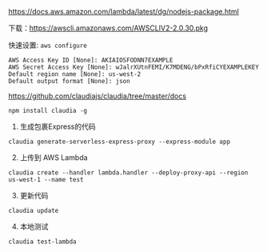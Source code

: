 
https://docs.aws.amazon.com/lambda/latest/dg/nodejs-package.html

下载：https://awscli.amazonaws.com/AWSCLIV2-2.0.30.pkg

快速设置: `aws configure`

```
AWS Access Key ID [None]: AKIAIOSFODNN7EXAMPLE
AWS Secret Access Key [None]: wJalrXUtnFEMI/K7MDENG/bPxRfiCYEXAMPLEKEY
Default region name [None]: us-west-2
Default output format [None]: json
```

https://github.com/claudiajs/claudia/tree/master/docs

`npm install claudia -g`

1. 生成包裹Express的代码 

`claudia generate-serverless-express-proxy --express-module app`

2. 上传到 AWS Lambda 

`claudia create --handler lambda.handler --deploy-proxy-api --region us-west-1 --name test`

3. 更新代码

`claudia update`

4. 本地测试

`claudia test-lambda`
